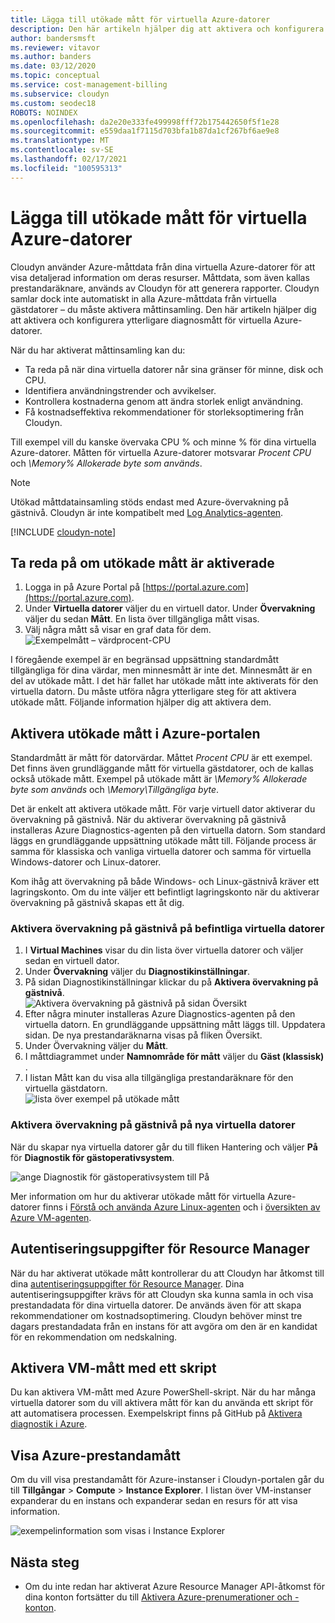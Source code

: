 ```yaml
---
title: Lägga till utökade mått för virtuella Azure-datorer
description: Den här artikeln hjälper dig att aktivera och konfigurera utökade diagnosmått för virtuella Azure-datorer.
author: bandersmsft
ms.reviewer: vitavor
ms.author: banders
ms.date: 03/12/2020
ms.topic: conceptual
ms.service: cost-management-billing
ms.subservice: cloudyn
ms.custom: seodec18
ROBOTS: NOINDEX
ms.openlocfilehash: da2e20e333fe499998fff72b175442650f5f1e28
ms.sourcegitcommit: e559daa1f7115d703bfa1b87da1cf267bf6ae9e8
ms.translationtype: MT
ms.contentlocale: sv-SE
ms.lasthandoff: 02/17/2021
ms.locfileid: "100595313"
---
```

# <a name="add-extended-metrics-for-azure-virtual-machines"></a>Lägga till utökade mått för virtuella Azure-datorer

Cloudyn använder Azure-måttdata från dina virtuella Azure-datorer för att visa detaljerad information om deras resurser. Måttdata, som även kallas prestandaräknare, används av Cloudyn för att generera rapporter. Cloudyn samlar dock inte automatiskt in alla Azure-måttdata från virtuella gästdatorer – du måste aktivera måttinsamling. Den här artikeln hjälper dig att aktivera och konfigurera ytterligare diagnosmått för virtuella Azure-datorer.

När du har aktiverat måttinsamling kan du:

- Ta reda på när dina virtuella datorer når sina gränser för minne, disk och CPU.
- Identifiera användningstrender och avvikelser.
- Kontrollera kostnaderna genom att ändra storlek enligt användning.
- Få kostnadseffektiva rekommendationer för storleksoptimering från Cloudyn.

Till exempel vill du kanske övervaka CPU % och minne % för dina virtuella Azure-datorer. Måtten för virtuella Azure-datorer motsvarar _Procent CPU_ och _\Memory\% Allokerade byte som används_.

> [!NOTE]
> Utökad måttdatainsamling stöds endast med Azure-övervakning på gästnivå. Cloudyn är inte kompatibelt med [Log Analytics-agenten](../../azure-monitor/agents/agents-overview.md).

[!INCLUDE [cloudyn-note](../../../includes/cloudyn-note.md)]

## <a name="determine-whether-extended-metrics-are-enabled"></a>Ta reda på om utökade mått är aktiverade

1. Logga in på Azure Portal på [https://portal.azure.com](https://portal.azure.com).
2. Under **Virtuella datorer** väljer du en virtuell dator. Under **Övervakning** väljer du sedan **Mått**. En lista över tillgängliga mått visas.
3. Välj några mått så visar en graf data för dem.  
    ![Exempelmått – värdprocent-CPU](./media/azure-vm-extended-metrics/metric01.png)

I föregående exempel är en begränsad uppsättning standardmått tillgängliga för dina värdar, men minnesmått är inte det. Minnesmått är en del av utökade mått. I det här fallet har utökade mått inte aktiverats för den virtuella datorn. Du måste utföra några ytterligare steg för att aktivera utökade mått. Följande information hjälper dig att aktivera dem.

## <a name="enable-extended-metrics-in-the-azure-portal"></a>Aktivera utökade mått i Azure-portalen

Standardmått är mått för datorvärdar. Måttet _Procent CPU_ är ett exempel. Det finns även grundläggande mått för virtuella gästdatorer, och de kallas också utökade mått. Exempel på utökade mått är _\Memory\% Allokerade byte som används_ och _\Memory\Tillgängliga byte_.

Det är enkelt att aktivera utökade mått. För varje virtuell dator aktiverar du övervakning på gästnivå. När du aktiverar övervakning på gästnivå installeras Azure Diagnostics-agenten på den virtuella datorn. Som standard läggs en grundläggande uppsättning utökade mått till. Följande process är samma för klassiska och vanliga virtuella datorer och samma för virtuella Windows-datorer och Linux-datorer.

Kom ihåg att övervakning på både Windows- och Linux-gästnivå kräver ett lagringskonto. Om du inte väljer ett befintligt lagringskonto när du aktiverar övervakning på gästnivå skapas ett åt dig.

### <a name="enable-guest-level-monitoring-on-existing-vms"></a>Aktivera övervakning på gästnivå på befintliga virtuella datorer

1. I **Virtual Machines** visar du din lista över virtuella datorer och väljer sedan en virtuell dator.
2. Under **Övervakning** väljer du **Diagnostikinställningar**.
3. På sidan Diagnostikinställningar klickar du på **Aktivera övervakning på gästnivå**.  
    ![Aktivera övervakning på gästnivå på sidan Översikt](./media/azure-vm-extended-metrics/enable-guest-monitoring.png)
4. Efter några minuter installeras Azure Diagnostics-agenten på den virtuella datorn. En grundläggande uppsättning mått läggs till. Uppdatera sidan. De nya prestandaräknarna visas på fliken Översikt.
5. Under Övervakning väljer du **Mått**.
6. I måttdiagrammet under **Namnområde för mått** väljer du **Gäst (klassisk)** .
7. I listan Mått kan du visa alla tillgängliga prestandaräknare för den virtuella gästdatorn.  
    ![lista över exempel på utökade mått](./media/azure-vm-extended-metrics/extended-metrics.png)

### <a name="enable-guest-level-monitoring-on-new-vms"></a>Aktivera övervakning på gästnivå på nya virtuella datorer

När du skapar nya virtuella datorer går du till fliken Hantering och väljer **På** för **Diagnostik för gästoperativsystem**.

![ange Diagnostik för gästoperativsystem till På](./media/azure-vm-extended-metrics/new-enable-diag.png)

Mer information om hur du aktiverar utökade mått för virtuella Azure-datorer finns i [Förstå och använda Azure Linux-agenten](../../virtual-machines/extensions/agent-linux.md) och i [översikten av Azure VM-agenten](../../virtual-machines/extensions/agent-windows.md).

## <a name="resource-manager-credentials"></a>Autentiseringsuppgifter för Resource Manager

När du har aktiverat utökade mått kontrollerar du att Cloudyn har åtkomst till dina [autentiseringsuppgifter för Resource Manager](./activate-subs-accounts.md). Dina autentiseringsuppgifter krävs för att Cloudyn ska kunna samla in och visa prestandadata för dina virtuella datorer. De används även för att skapa rekommendationer om kostnadsoptimering. Cloudyn behöver minst tre dagars prestandadata från en instans för att avgöra om den är en kandidat för en rekommendation om nedskalning.

## <a name="enable-vm-metrics-with-a-script"></a>Aktivera VM-mått med ett skript

Du kan aktivera VM-mått med Azure PowerShell-skript. När du har många virtuella datorer som du vill aktivera mått för kan du använda ett skript för att automatisera processen. Exempelskript finns på GitHub på [Aktivera diagnostik i Azure](https://github.com/Cloudyn/azure-enable-diagnostics).

## <a name="view-azure-performance-metrics"></a>Visa Azure-prestandamått

Om du vill visa prestandamått för Azure-instanser i Cloudyn-portalen går du till **Tillgångar** > **Compute** > **Instance Explorer**. I listan över VM-instanser expanderar du en instans och expanderar sedan en resurs för att visa information.

![exempelinformation som visas i Instance Explorer](./media/azure-vm-extended-metrics/instance-explorer.png)

## <a name="next-steps"></a>Nästa steg

- Om du inte redan har aktiverat Azure Resource Manager API-åtkomst för dina konton fortsätter du till [Aktivera Azure-prenumerationer och -konton](./activate-subs-accounts.md).